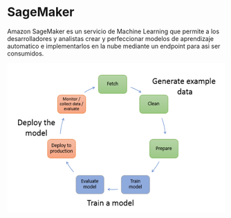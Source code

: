 # SageMaker

Amazon SageMaker es un servicio de Machine Learning que permite a los desarrolladores y analistas crear y perfeccionar modelos de aprendizaje automatico e implementarlos en la nube mediante un endpoint para asi ser consumidos.
  
![ml-concepts-10.png](/ml-concepts-10.png)
